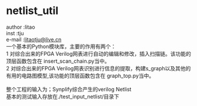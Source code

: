 # netlist_util
author :litao</br>
inst   :tju</br>
e-mail :litaotju@live.cn</br>
一个基本的Python模块库，主要的作用有两个：</br>
1 对综合出来的FPGA Verilog网表进行自动的编辑和修改，插入扫描链。该功能的顶层函数包含在 insert_scan_chain.py当中。</br>
2 对综合出来的FPGA Verilog网表识别进行信息的提取，构建s_graph以及其他的有用的电路图模型,该功能的顶层函数包含在 graph_top.py当中。</br>
</br>
整个工程的输入为；Synplify综合产生的verilog Netlist</br>
基本的测试输入存放在./test_input_netlist/目录下</br>

